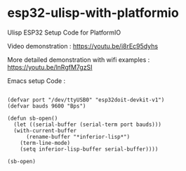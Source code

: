# esp32-ulisp-with-platformio

Ulisp ESP32 Setup Code for PlatformIO

Video demonstration : https://youtu.be/i8rEc95dyhs

More detailed demonstration with wifi examples : https://youtu.be/lnRgfM7gzSI

Emacs setup Code :

<pre><code>
(defvar port "/dev/ttyUSB0" "esp32doit-devkit-v1")
(defvar bauds 9600 "Bps")

(defun sb-open()
  (let ((serial-buffer (serial-term port bauds)))
  (with-current-buffer
      (rename-buffer "*inferior-lisp*")
    (term-line-mode)
    (setq inferior-lisp-buffer serial-buffer))))

(sb-open)
</pre></code>

